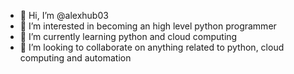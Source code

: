 - 👋 Hi, I’m @alexhub03
- 👀 I’m interested in becoming an high level python programmer
- 🌱 I’m currently learning python and cloud computing
- 💞️ I’m looking to collaborate on anything related to python, cloud computing and automation


<!---
alexhub03/alexhub03 is a ✨ special ✨ repository because its `README.md` (this file) appears on your GitHub profile.
You can click the Preview link to take a look at your changes.
--->
